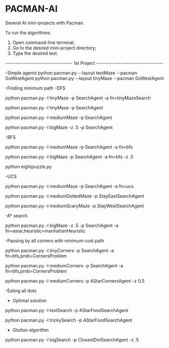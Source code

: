 # PACMAN-AI
Several AI mini-projects with Pacman.

To run the algorithms:
1. Open command-line terminal;
2. Go to the desired mini-project directory;
3. Type the desired test.

---------------------------------  1st Project  ---------------------------------

-Simple agents
python pacman.py --layout testMaze --pacman GoWestAgent
python pacman.py --layout tinyMaze --pacman GoWestAgent

-Finding minimum path
  -DFS
  
  python pacman.py -l tinyMaze -p SearchAgent -a fn=tinyMazeSearch
  
  python pacman.py -l tinyMaze -p SearchAgent
  
  python pacman.py -l mediumMaze -p SearchAgent
  
  python pacman.py -l bigMaze -z .5 -p SearchAgent
  
  -BFS
  
  python pacman.py -l mediumMaze -p SearchAgent -a fn=bfs
  
  python pacman.py -l bigMaze -p SearchAgent -a fn=bfs -z .5
  
  python eightpuzzle.py
  
  -UCS
  
  python pacman.py -l mediumMaze -p SearchAgent -a fn=ucs
  
  python pacman.py -l mediumDottedMaze -p StayEastSearchAgent
  
  python pacman.py -l mediumScaryMaze -p StayWestSearchAgent
  
  -A* search
  
  python pacman.py -l bigMaze -z .5 -p SearchAgent -a fn=astar,heuristic=manhattanHeuristic
 
-Passing by all corners with minimum cost path

python pacman.py -l tinyCorners -p SearchAgent -a fn=bfs,prob=CornersProblem

python pacman.py -l mediumCorners -p SearchAgent -a fn=bfs,prob=CornersProblem

python pacman.py -l mediumCorners -p AStarCornersAgent -z 0.5

-Eating all dots

  - Optimal solution
  
  python pacman.py -l testSearch -p AStarFoodSearchAgent
  
  python pacman.py -l trickySearch -p AStarFoodSearchAgent
  
  - Glutton algorithm
  
  python pacman.py -l bigSearch -p ClosestDotSearchAgent -z .5 

  
